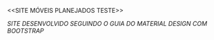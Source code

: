 <<SITE MÓVEIS PLANEJADOS TESTE>>

*SITE DESENVOLVIDO SEGUINDO O GUIA DO MATERIAL DESIGN COM BOOTSTRAP*

